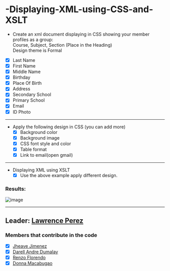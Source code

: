 # -Displaying-XML-using-CSS-and-XSLT
- Create an xml document displaying in CSS showing your member profiles as a group:\
  Course, Subject, Section (Place in the Heading)\
  Design theme is Formal
  
- [x] Last Name
- [x] First Name
- [x] Middle Name
- [x] Birthday
- [x] Place Of Birth
- [x] Address
- [x] Secondary School
- [x] Primary School
- [x] Email
- [x] ID Photo 
***
- Apply the following design in CSS (you can add more)
  - [x] Background color
  - [x] Background image
  - [x] CSS font style and color
  - [x] Table format
  - [x] Link to email(open gmail)
 
***
- Displaying XML using XSLT
  - [x] Use the above example apply different design.
 ### Results:
  ![image](https://user-images.githubusercontent.com/79312196/110210615-669ea300-7ecd-11eb-9877-a4ac49027a59.png)

***

## Leader: [Lawrence Perez](https://github.com/Eloquade)
### Members that contribute in the code

- [x] [Jheave Jimenez](https://github.com/jheavejimenez)
- [x] [Darell Andre Dumalay](https://github.com/MadDog-afk)
- [x] [Renzo Florendo](https://github.com/groundrenzo)
- [x] [Donna Macabugao](https://github.com/Donna127-beep)
